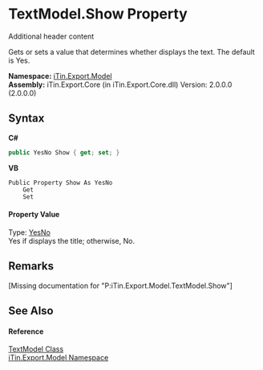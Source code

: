 # TextModel.Show Property 
Additional header content 

Gets or sets a value that determines whether displays the text. The default is Yes.

**Namespace:**&nbsp;<a href="N_iTin_Export_Model">iTin.Export.Model</a><br />**Assembly:**&nbsp;iTin.Export.Core (in iTin.Export.Core.dll) Version: 2.0.0.0 (2.0.0.0)

## Syntax

**C#**<br />
``` C#
public YesNo Show { get; set; }
```

**VB**<br />
``` VB
Public Property Show As YesNo
	Get
	Set
```


#### Property Value
Type: <a href="T_iTin_Export_Model_YesNo">YesNo</a><br />Yes if displays the title; otherwise, No.

## Remarks
\[Missing <remarks> documentation for "P:iTin.Export.Model.TextModel.Show"\]

## See Also


#### Reference
<a href="T_iTin_Export_Model_TextModel">TextModel Class</a><br /><a href="N_iTin_Export_Model">iTin.Export.Model Namespace</a><br />